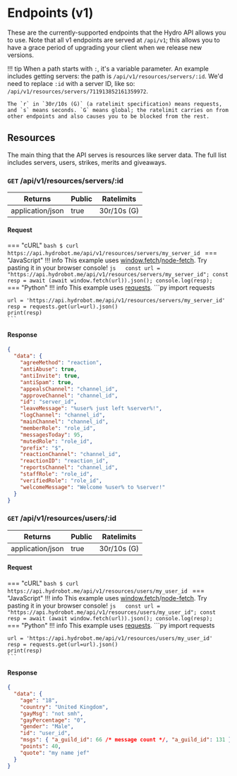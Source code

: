 # Endpoints (v1)

These are the currently-supported endpoints that the Hydro API allows you to use. Note that all v1 endpoints are served at `/api/v1`; this allows you to have a grace period of upgrading your client when we release new versions.

!!! tip
    When a path starts with `:`, it's a variable parameter. An example includes getting servers: the path is `/api/v1/resources/servers/:id`. We'd need to replace `:id` with a server ID, like so: `/api/v1/resources/servers/711913852161359972`.

    The `r` in `30r/10s (G)` (a ratelimit specification) means requests, and `s` means seconds. `G` means global; the ratelimit carries on from other endpoints and also causes you to be blocked from the rest.

## Resources

The main thing that the API serves is resources like server data. The full list includes servers, users, strikes, merits and giveaways.

### `GET` /api/v1/resources/servers/:id

| Returns          | Public | Ratelimits  |
|------------------|--------|-------------|
| application/json | true   | 30r/10s (G) |

#### Request

=== "cURL"
    ```bash
    $ curl https://api.hydrobot.me/api/v1/resources/servers/my_server_id
    ```
=== "JavaScript"
    !!! info
        This example uses [window.fetch](https://developer.mozilla.org/en-US/docs/Web/API/Fetch_API)/[node-fetch](https://github.com/node-fetch/node-fetch). Try pasting it in your browser console!
    ```js  
    const url = "https://api.hydrobot.me/api/v1/resources/servers/my_server_id";
    const resp = await (await window.fetch(url)).json();
    console.log(resp);
    ```
=== "Python"
    !!! info
        This example uses [requests](https://pypi.org/project/requests).
    ```py
    import requests

    url = 'https://api.hydrobot.me/api/v1/resources/servers/my_server_id'
    resp = requests.get(url=url).json()
    print(resp)
    ```

#### Response

```json
{
  "data": {
    "agreeMethod": "reaction",
    "antiAbuse": true,
    "antiInvite": true,
    "antiSpam": true,
    "appealsChannel": "channel_id",
    "approveChannel": "channel_id",
    "id": "server_id",
    "leaveMessage": "%user% just left %server%!",
    "logChannel": "channel_id",
    "mainChannel": "channel_id",
    "memberRole": "role_id",
    "messagesToday": 95,
    "mutedRole": "role_id",
    "prefix": "$",
    "reactionChannel": "channel_id",
    "reactionID": "reaction_id",
    "reportsChannel": "channel_id",
    "staffRole": "role_id",
    "verifiedRole": "role_id",
    "welcomeMessage": "Welcome %user% to %server!"
  }
}
```

### `GET` /api/v1/resources/users/:id

| Returns          | Public | Ratelimits  |
|------------------|--------|-------------|
| application/json | true   | 30r/10s (G) |

#### Request

=== "cURL"
    ```bash
    $ curl https://api.hydrobot.me/api/v1/resources/users/my_user_id
    ```
=== "JavaScript"
    !!! info
        This example uses [window.fetch](https://developer.mozilla.org/en-US/docs/Web/API/Fetch_API)/[node-fetch](https://github.com/node-fetch/node-fetch). Try pasting it in your browser console!
    ```js  
    const url = "https://api.hydrobot.me/api/v1/resources/users/my_user_id";
    const resp = await (await window.fetch(url)).json();
    console.log(resp);
    ```
=== "Python"
    !!! info
        This example uses [requests](https://pypi.org/project/requests).
    ```py
    import requests

    url = 'https://api.hydrobot.me/api/v1/resources/users/my_user_id'
    resp = requests.get(url=url).json()
    print(resp)
    ```

#### Response

```json
{
  "data": {
    "age": "18",
    "country": "United Kingdom",
    "gayMsg": "not smh",
    "gayPercentage": "0",
    "gender": "Male",
    "id": "user_id",
    "msgs": { "a_guild_id": 66 /* message count */, "a_guild_id": 131 },
    "points": 40,
    "quote": "my name jef"
  }
}
```
